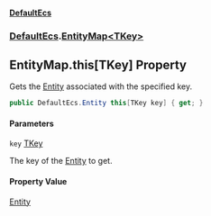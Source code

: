 #### [DefaultEcs](DefaultEcs.md 'DefaultEcs')
### [DefaultEcs](DefaultEcs.md#DefaultEcs 'DefaultEcs').[EntityMap&lt;TKey&gt;](EntityMap_TKey_.md 'DefaultEcs.EntityMap<TKey>')

## EntityMap<TKey>.this[TKey] Property

Gets the [Entity](Entity.md 'DefaultEcs.Entity') associated with the specified key.

```csharp
public DefaultEcs.Entity this[TKey key] { get; }
```
#### Parameters

<a name='DefaultEcs.EntityMap_TKey_.this[TKey].key'></a>

`key` [TKey](EntityMap_TKey_.md#DefaultEcs.EntityMap_TKey_.TKey 'DefaultEcs.EntityMap<TKey>.TKey')

The key of the [Entity](Entity.md 'DefaultEcs.Entity') to get.

#### Property Value
[Entity](Entity.md 'DefaultEcs.Entity')